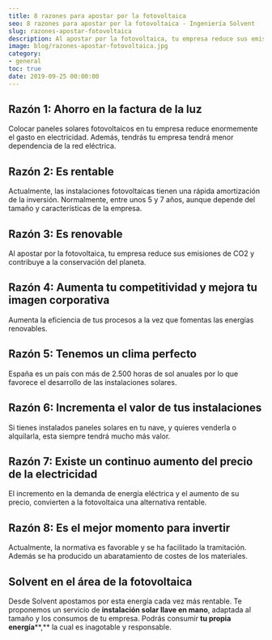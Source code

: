 ```yaml
---
title: 8 razones para apostar por la fotovoltaica
seo: 8 razones para apostar por la fotovoltaica - Ingeniería Solvent
slug: razones-apostar-fotovoltaica
description: Al apostar por la fotovoltaica, tu empresa reduce sus emisiones de CO2 y contribuye a la conservación del planeta.
image: blog/razones-apostar-fotovoltaica.jpg
category:
- general
toc: true
date: 2019-09-25 00:00:00
---
```

## Razón 1: Ahorro en la factura de la luz

Colocar paneles solares fotovoltaicos en tu empresa reduce enormemente el gasto en electricidad. Además, tendrás tu empresa tendrá menor dependencia de la red eléctrica.

## Razón 2: Es rentable

Actualmente, las instalaciones fotovoltaicas tienen una rápida amortización de la inversión. Normalmente, entre unos 5 y 7 años, aunque depende del tamaño y características de la empresa.

## Razón 3: Es renovable

Al apostar por la fotovoltaica, tu empresa reduce sus emisiones de CO2 y contribuye a la conservación del planeta.

## Razón 4: Aumenta tu competitividad y mejora tu imagen corporativa

Aumenta la eficiencia de tus procesos a la vez que fomentas las energías renovables.

## Razón 5: Tenemos un clima perfecto

España es un país con más de 2.500 horas de sol anuales por lo que favorece el desarrollo de las instalaciones solares.

## Razón 6: Incrementa el valor de tus instalaciones

Si tienes instalados paneles solares en tu nave, y quieres venderla o alquilarla, esta siempre tendrá mucho más valor.

## Razón 7: Existe un continuo aumento del precio de la electricidad

El incremento en la demanda de energía eléctrica y el aumento de su precio, convierten a la fotovoltaica una alternativa rentable.

## Razón 8: Es el mejor momento para invertir

Actualmente, la normativa es favorable y se ha facilitado la tramitación. Además se ha producido un abaratamiento de costes de los materiales.

## Solvent en el área de la fotovoltaica

Desde Solvent apostamos por esta energía cada vez más rentable. Te proponemos un servicio de **instalación solar llave en mano**, adaptada al tamaño y los consumos de tu empresa. Podrás consumir **tu propia energía****,** la cual es inagotable y responsable.
